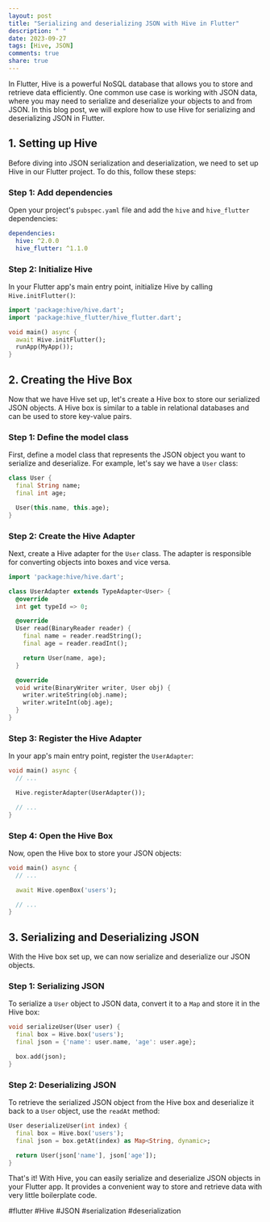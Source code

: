 ```yaml
---
layout: post
title: "Serializing and deserializing JSON with Hive in Flutter"
description: " "
date: 2023-09-27
tags: [Hive, JSON]
comments: true
share: true
---
```


In Flutter, Hive is a powerful NoSQL database that allows you to store and retrieve data efficiently. One common use case is working with JSON data, where you may need to serialize and deserialize your objects to and from JSON. In this blog post, we will explore how to use Hive for serializing and deserializing JSON in Flutter.

## 1. Setting up Hive

Before diving into JSON serialization and deserialization, we need to set up Hive in our Flutter project. To do this, follow these steps:

### Step 1: Add dependencies

Open your project's `pubspec.yaml` file and add the `hive` and `hive_flutter` dependencies:

```yaml
dependencies:
  hive: ^2.0.0
  hive_flutter: ^1.1.0
```

### Step 2: Initialize Hive

In your Flutter app's main entry point, initialize Hive by calling `Hive.initFlutter()`:

```dart
import 'package:hive/hive.dart';
import 'package:hive_flutter/hive_flutter.dart';

void main() async {
  await Hive.initFlutter();
  runApp(MyApp());
}
```

## 2. Creating the Hive Box

Now that we have Hive set up, let's create a Hive box to store our serialized JSON objects. A Hive box is similar to a table in relational databases and can be used to store key-value pairs.

### Step 1: Define the model class

First, define a model class that represents the JSON object you want to serialize and deserialize. For example, let's say we have a `User` class:

```dart
class User {
  final String name;
  final int age;

  User(this.name, this.age);
}
```

### Step 2: Create the Hive Adapter

Next, create a Hive adapter for the `User` class. The adapter is responsible for converting objects into boxes and vice versa.

```dart
import 'package:hive/hive.dart';

class UserAdapter extends TypeAdapter<User> {
  @override
  int get typeId => 0;

  @override
  User read(BinaryReader reader) {
    final name = reader.readString();
    final age = reader.readInt();

    return User(name, age);
  }

  @override
  void write(BinaryWriter writer, User obj) {
    writer.writeString(obj.name);
    writer.writeInt(obj.age);
  }
}
```

### Step 3: Register the Hive Adapter

In your app's main entry point, register the `UserAdapter`:

```dart
void main() async {
  // ...

  Hive.registerAdapter(UserAdapter());

  // ...
}
```

### Step 4: Open the Hive Box

Now, open the Hive box to store your JSON objects:

```dart
void main() async {
  // ...

  await Hive.openBox('users');

  // ...
}
```

## 3. Serializing and Deserializing JSON

With the Hive box set up, we can now serialize and deserialize our JSON objects.

### Step 1: Serializing JSON

To serialize a `User` object to JSON data, convert it to a `Map` and store it in the Hive box:

```dart
void serializeUser(User user) {
  final box = Hive.box('users');
  final json = {'name': user.name, 'age': user.age};

  box.add(json);
}
```

### Step 2: Deserializing JSON

To retrieve the serialized JSON object from the Hive box and deserialize it back to a `User` object, use the `readAt` method:

```dart
User deserializeUser(int index) {
  final box = Hive.box('users');
  final json = box.getAt(index) as Map<String, dynamic>;

  return User(json['name'], json['age']);
}
```

That's it! With Hive, you can easily serialize and deserialize JSON objects in your Flutter app. It provides a convenient way to store and retrieve data with very little boilerplate code.

#flutter #Hive #JSON #serialization #deserialization